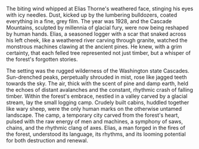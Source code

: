 The biting wind whipped at Elias Thorne's weathered face, stinging his eyes with icy needles.  Dust, kicked up by the lumbering bulldozers, coated everything in a fine, grey film.  The year was 1928, and the Cascade Mountains, sculpted by millennia of glacial fury, were now being reshaped by human hands.  Elias, a seasoned logger with a scar that snaked across his left cheek, like a weathered river carving through granite, watched the monstrous machines clawing at the ancient pines.  He knew, with a grim certainty, that each felled tree represented not just timber, but a whisper of the forest's forgotten stories.

The setting was the rugged wilderness of the Washington state Cascades.  Sun-drenched peaks, perpetually shrouded in mist, rose like jagged teeth towards the sky.  The air, thick with the scent of pine and damp earth, held the echoes of distant avalanches and the constant, rhythmic crash of falling timber.  Within the forest's embrace, nestled in a valley carved by a glacial stream, lay the small logging camp.  Crudely built cabins, huddled together like wary sheep, were the only human marks on the otherwise untamed landscape.  The camp, a temporary city carved from the forest's heart, pulsed with the raw energy of men and machines, a symphony of saws, chains, and the rhythmic clang of axes.  Elias, a man forged in the fires of the forest, understood its language, its rhythms, and its looming potential for both destruction and renewal.
